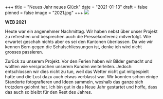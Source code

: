 +++
title = "Neues Jahr neues Glück"
date = "2021-01-13"
draft = false
pinned = false
image = "2021.jpg"
+++
![](2021.jpg)

**WEB 2021** 

Heute war ein angenehmer Nachmittag. Wir haben nebst über unser Projekt zu refreshen und besprechen auch die Pressekonferenz mitverfolgt. Wie erwartet geschah nichts aber es sei den Kantonen überlassen. Da wie wir kennen Bern gegen die Schulschliessungen ist, denke ich wird nicht grosses passieren.

Zurück zu unserem Projekt. Vor den Ferien haben wir Bilder gemacht und wollten wie versprochen unserem Kunden weiterleiten. Jedoch entschlossen wir dies nicht zu tun, weil das Wetter nicht gut mitgespielt hatte und die Lust dazu auch etwas verblasst war. Wir konnten schon einige Standorte fotografieren und Ideen sammeln, weshalb das ganze sich trotzdem gelohnt hat. Ich bin gut in das Neue Jahr gestartet und hoffe, dass das auch so bleibt für den Rest des Jahres.